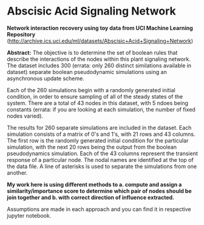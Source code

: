 # Abscisic Acid Signaling Network
<strong>Network interaction recovery using toy data from UCI Machine Learning Repository</strong> (http://archive.ics.uci.edu/ml/datasets/Abscisic+Acid+Signaling+Network)

<b>Abstract:</b> The objective is to determine the set of boolean rules that describe the interactions of the nodes within this plant signaling network. The dataset includes 300 (errata: only 260 distinct similations available in dataset) separate boolean pseudodynamic simulations using an asynchronous update scheme.

Each of the 260 simulations begin with a randomly generated initial condition, in order to ensure sampling of all of the steady states of the system. There are a total of 43 nodes in this dataset, with 5 ndoes being constants (errata: if you are looking at each simulation, the number of fixed nodes varied).

The results for 260 separate simulations are included in the dataset. Each simulation consists of a matrix of 0's and 1's, with 21 rows and 43 columns. The first row is the randomly generated initial condition for the particular simulation, with the next 20 rows being the output from the boolean pseudodynamics simulation. Each of the 43 columns represent the transient response of a particular node. The nodal names are identified at the top of the data file. A line of asterisks is used to separate the simulations from one another.

<strong>My work here is using different methods to 
a. compute and assign a similarity/importance score to determine which pair of nodes should be join together and 
b. with correct direction of influence extracted.</strong>  

Assumptions are made in each approach and you can find it in respective jupyter notebook.
